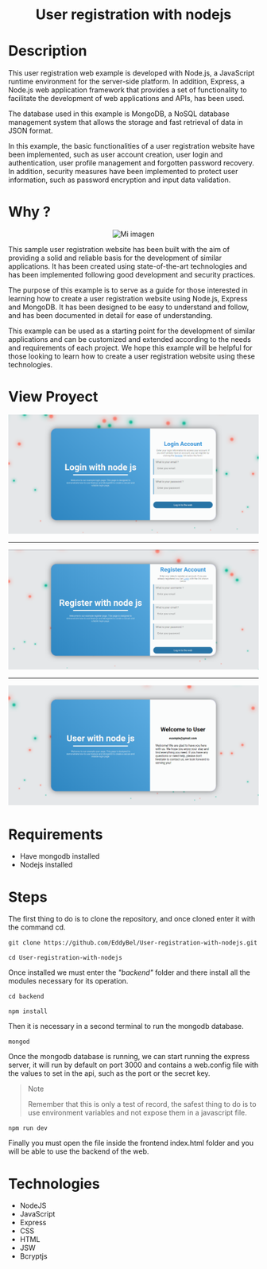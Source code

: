 <h1 align="center">User registration with nodejs</h1>

# Description

This user registration web example is developed with Node.js, a JavaScript runtime environment for the server-side platform. In addition, Express, a Node.js web application framework that provides a set of functionality to facilitate the development of web applications and APIs, has been used.

The database used in this example is MongoDB, a NoSQL database management system that allows the storage and fast retrieval of data in JSON format.

In this example, the basic functionalities of a user registration website have been implemented, such as user account creation, user login and authentication, user profile management and forgotten password recovery. In addition, security measures have been implemented to protect user information, such as password encryption and input data validation.

# Why ?

<p align="center">
  <img src="https://media.tenor.com/6DUyjTKrrwAAAAAS/bh187-spongebob.gif" alt="Mi imagen">
</p>

This sample user registration website has been built with the aim of providing a solid and reliable basis for the development of similar applications. It has been created using state-of-the-art technologies and has been implemented following good development and security practices.

The purpose of this example is to serve as a guide for those interested in learning how to create a user registration website using Node.js, Express and MongoDB. It has been designed to be easy to understand and follow, and has been documented in detail for ease of understanding.

This example can be used as a starting point for the development of similar applications and can be customized and extended according to the needs and requirements of each project. We hope this example will be helpful for those looking to learn how to create a user registration website using these technologies.

# View Proyect

![Campture](./assets/capture1.png)

---

![Campture](./assets/capture2.png)

---

![Campture](./assets/capture3.png)

# Requirements

- Have mongodb installed
- Nodejs installed

# Steps

The first thing to do is to clone the repository, and once cloned enter it with the command cd.

```shell
git clone https://github.com/EddyBel/User-registration-with-nodejs.git
```

```shell
cd User-registration-with-nodejs
```

Once installed we must enter the _"backend"_ folder and there install all the modules necessary for its operation.

```shell
cd backend
```

```shell
npm install
```

Then it is necessary in a second terminal to run the mongodb database.

```shell
mongod
```

Once the mongodb database is running, we can start running the express server, it will run by default on port 3000 and contains a web.config file with the values to set in the api, such as the port or the secret key.

> Note
>
> Remember that this is only a test of record, the safest thing to do is to use environment variables and not expose them in a javascript file.

```shell
npm run dev
```

Finally you must open the file inside the frontend index.html folder and you will be able to use the backend of the web.

# Technologies

- NodeJS
- JavaScript
- Express
- CSS
- HTML
- JSW
- Bcryptjs

